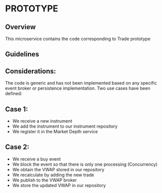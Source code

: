 # PROTOTYPE

## Overview
This microservice contains the code corresponding to Trade prototype

## Guidelines

## Considerations:
The code is generic and has not been implemented based on any specific event broker or persistence implementation.
Two use cases have been defined:
## Case 1:
- We receive a new instrument
- We add the instrument to our instrument repository
- We register it in the Market Depth service
## Case 2:
- We receive a buy event
- We block the event so that there is only one processing (Concurrency)
- We obtain the VWAP stored in our repository
- We recalculate by adding the new trade
- We publish to the VWAP broker
- We store the updated VWAP in our repository
   

